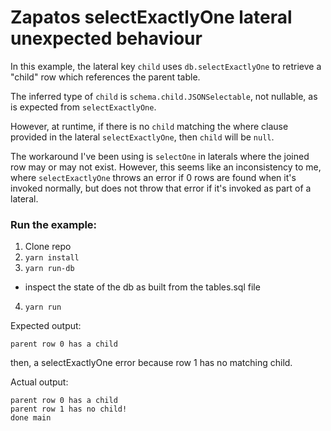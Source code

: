 # Zapatos selectExactlyOne lateral unexpected behaviour

In this example, the lateral key `child` uses `db.selectExactlyOne` to retrieve a "child" row which references the parent table.

The inferred type of `child` is `schema.child.JSONSelectable`, not nullable, as is expected from `selectExactlyOne`.

However, at runtime, if there is no `child` matching the where clause provided in the lateral `selectExactlyOne`, then `child` will be `null`.

The workaround I've been using is `selectOne` in laterals where the joined row may or may not exist. However, this seems like an inconsistency to me, where `selectExactlyOne` throws an error if 0 rows are found when it's invoked normally, but does not throw that error if it's invoked as part of a lateral.

### Run the example:

1. Clone repo
2. `yarn install`
3. `yarn run-db`
  - inspect the state of the db as built from the tables.sql file
4. `yarn run`

Expected output:
```
parent row 0 has a child
```
then, a selectExactlyOne error because row 1 has no matching child.

Actual output:
```
parent row 0 has a child
parent row 1 has no child!
done main
```
